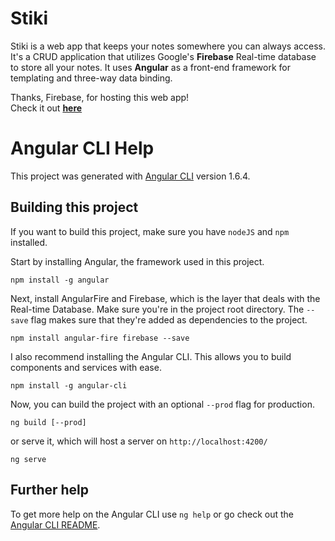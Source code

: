 # Stiki

Stiki is a web app that keeps your notes somewhere you can always access.  
It's a CRUD application that utilizes Google's **Firebase** Real-time database to store all your notes. It uses **Angular** as a front-end framework for templating and three-way data binding.

Thanks, Firebase, for hosting this web app!  
Check it out [**here**](https://stiki-notes.firebaseapp.com)

# Angular CLI Help

This project was generated with [Angular CLI](https://github.com/angular/angular-cli) version 1.6.4.

## Building this project

If you want to build this project, make sure you have `nodeJS` and `npm` installed.

Start by installing Angular, the framework used in this project.
```
npm install -g angular
```

Next, install AngularFire and Firebase, which is the layer that deals with the Real-time Database. Make sure you're in the project root directory. The `--save` flag makes sure that they're added as dependencies to the project.

```
npm install angular-fire firebase --save
```

I also recommend installing the Angular CLI. This allows you to build components and services with ease.
```
npm install -g angular-cli
```

Now, you can build the project with an optional `--prod` flag for production.
```
ng build [--prod]
```

or serve it, which will host a server on `http://localhost:4200/`

```
ng serve
```

## Further help

To get more help on the Angular CLI use `ng help` or go check out the [Angular CLI README](https://github.com/angular/angular-cli/blob/master/README.md).
